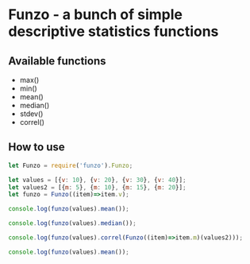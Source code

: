 # Funzo - a bunch of simple descriptive statistics functions

## Available functions

* max()
* min()
* mean()
* median()
* stdev()
* correl()


## How to use

```js
let Funzo = require('funzo').Funzo;

let values = [{v: 10}, {v: 20}, {v: 30}, {v: 40}]; 
let values2 = [{m: 5}, {m: 10}, {m: 15}, {m: 20}];
let funzo = Funzo((item)=>item.v);

console.log(funzo(values).mean());

console.log(funzo(values).median());

console.log(funzo(values).correl(Funzo((item)=>item.m)(values2)));

console.log(funzo(values).mean());
```